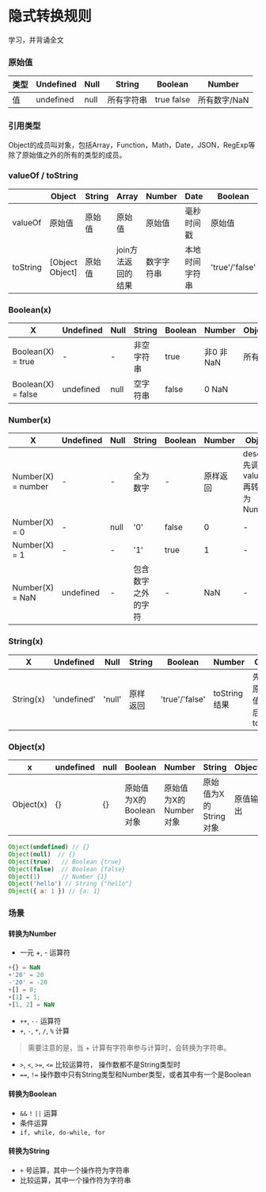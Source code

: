# 隐式转换规则



学习，并背诵全文

### 原始值

| 类型 | Undefined | Null | String     | Boolean    | Number       |
| ---- | --------- | ---- | ---------- | ---------- | ------------ |
| 值   | undefined | null | 所有字符串 | true false | 所有数字/NaN |

### 引用类型

Object的成员叫对象，包括Array，Function，Math，Date，JSON，RegExp等除了原始值之外的所有的类型的成员。

### valueOf / toString

|          | Object          | String | Array              | Number     | Date           | Boolean        | Function |
| -------- | --------------- | ------ | ------------------ | ---------- | -------------- | -------------- | -------- |
| valueOf  | 原始值          | 原始值 | 原始值             | 原始值     | 毫秒时间戳     | 原始值         | string   |
| toString | [Object Object] | 原始值 | join方法返回的结果 | 数字字符串 | 本地时间字符串 | 'true'/'false' | string   |

### Boolean(x)

| X                  | Undefined | Null | String     | Boolean | Number    | Object |
| ------------------ | --------- | ---- | ---------- | ------- | --------- | ------ |
| Boolean(X) = true  | -         | -    | 非空字符串 | true    | 非0 非NaN | 所有   |
| Boolean(X) = false | undefined | null | 空字符串   | false   | 0 NaN     |        |

### Number(x)

| X                  | Undefined | Null | String             | Boolean | Number   | Object                            |
| ------------------ | --------- | ---- | ------------------ | ------- | -------- | --------------------------------- |
| Number(X) = number | -         | -    | 全为数字           | -       | 原样返回 | desc: 先调用valueOf再转换为Number |
| Number(X) = 0      | -         | null | '0'                | false   | 0        | -                                 |
| Number(X) = 1      | -         | -    | '1'                | true    | 1        | -                                 |
| Number(X) = NaN    | undefined | -    | 包含数字之外的字符 | -       | NaN      | -                                 |

### String(x)

| X         | Undefined   | Null   | String   | Boolean        | Number       | Object                         |
| --------- | ----------- | ------ | -------- | -------------- | ------------ | ------------------------------ |
| String(x) | 'undefined' | 'null' | 原样返回 | 'true'/'false' | toString结果 | 先转为原始值，然后调用toString |

### Object(x)

| x         | undefined | null | Boolean                | Number                | String                | Object   |
| --------- | --------- | ---- | ---------------------- | --------------------- | --------------------- | -------- |
| Object(x) | {}        | {}   | 原始值为X的Boolean对象 | 原始值为X的Number对象 | 原始值为X的String对象 | 原值输出 |

```js
Object(undefined) // {}
Object(null)  // {}
Object(true)   // Boolean {true}
Object(false)  // Boolean {false}
Object(1)      // Number {1}
Object('hello') // String {"hello"}
Object({ a: 1 }) // {a: 1}
```

### 场景

#### 转换为Number

- 一元 +, - 运算符

```js
+{} = NaN
+'20' = 20
-'20' = -20
+[] = 0;
+[1] = 1;
+[1, 2] = NaN
```

- `++`, `--` 运算符
- `+`, `-`, `*`, `/`, `%` 计算

> 需要注意的是，当 + 计算有字符串参与计算时，会转换为字符串。

- `>`, `<`, `>=`, `<=` 比较运算符， 操作数都不是String类型时
- `==`, `!=` 操作数中只有String类型和Number类型，或者其中有一个是Boolean

#### 转换为Boolean

- `&&` `!` `||` 运算
- 条件运算
- `if, while, do-while, for`

#### 转换为String

- `+` 号运算，其中一个操作符为字符串
- 比较运算，其中一个操作符为字符串